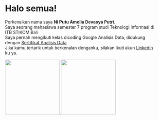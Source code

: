 # Halo semua! 

Perkenalkan nama saya **Ni Putu Amelia Devasya Putri**.\
Saya seorang mahasiswa semester 7 program studi Teknologi Informasi di ITB STIKOM Bali\
Saya pernah mengikuti kelas dicoding Google Analisis Data, didukung dengan [Sertifikat Analisis Data](https://github.com/AmeliaDevasya/AmeliaDevasya/files/12299803/5.Menganalisis.Data.pdf)\
Jika kamu tertarik untuk berkenalan denganku, silakan ikuti akun [Linkedin](https://www.linkedin.com/in/amelia-devasya17/) ku ya.

<p align="left">
<a href="https://github.com/AmeliaDevasya">
  <img height="180em" src="https://github-readme-stats-eight-theta.vercel.app/api?username=gilangadhan&show_icons=true&theme=algolia&include_all_commits=true&count_private=true"/>
  <img height="180em" src="https://github-readme-stats-eight-theta.vercel.app/api/top-langs/?username=gilangadhan&layout=compact&langs_count=8&theme=algolia"/>
</a>
</p>


